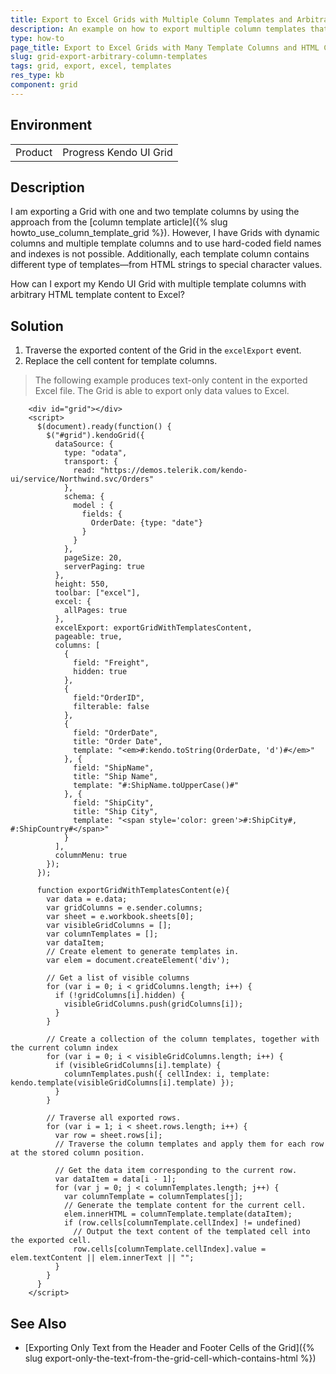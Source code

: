 ```yaml
---
title: Export to Excel Grids with Multiple Column Templates and Arbitrary Template Content
description: An example on how to export multiple column templates that might contain additional HTML.
type: how-to
page_title: Export to Excel Grids with Many Template Columns and HTML Content in Their Templates | Kendo UI Grid for jQuery
slug: grid-export-arbitrary-column-templates
tags: grid, export, excel, templates
res_type: kb
component: grid
---
```


## Environment

<table>
 <tr>
  <td>Product</td>
  <td>Progress Kendo UI Grid</td>
 </tr>
</table>

## Description

I am exporting a Grid with one and two template columns by using the approach from the [column template article]({% slug howto_use_column_template_grid %}). However, I have Grids with dynamic columns and multiple template columns and to use hard-coded field names and indexes is not possible. Additionally, each template column contains different type of templates&mdash;from HTML strings to special character values.

How can I export my Kendo UI Grid with multiple template columns with arbitrary HTML template content to Excel?

## Solution

1. Traverse the exported content of the Grid in the `excelExport` event.
1. Replace the cell content for template columns.

> The following example produces text-only content in the exported Excel file. The Grid is able to export only data values to Excel.

```dojo
    <div id="grid"></div>
    <script>
      $(document).ready(function() {
        $("#grid").kendoGrid({
          dataSource: {
            type: "odata",
            transport: {
              read: "https://demos.telerik.com/kendo-ui/service/Northwind.svc/Orders"
            },
            schema: {
              model : {
                fields: {
                  OrderDate: {type: "date"}
                }
              }
            },
            pageSize: 20,
            serverPaging: true
          },
          height: 550,
          toolbar: ["excel"],
          excel: {
            allPages: true
          },
          excelExport: exportGridWithTemplatesContent,
          pageable: true,
          columns: [
            {
              field: "Freight",
              hidden: true
            },
            {
              field:"OrderID",
              filterable: false
            },
            {
              field: "OrderDate",
              title: "Order Date",
              template: "<em>#:kendo.toString(OrderDate, 'd')#</em>"
            }, {
              field: "ShipName",
              title: "Ship Name",
              template: "#:ShipName.toUpperCase()#"
            }, {
              field: "ShipCity",
              title: "Ship City",
              template: "<span style='color: green'>#:ShipCity#, #:ShipCountry#</span>"
            }
          ],
          columnMenu: true
        });
      });

      function exportGridWithTemplatesContent(e){
        var data = e.data;
        var gridColumns = e.sender.columns;
        var sheet = e.workbook.sheets[0];
        var visibleGridColumns = [];
        var columnTemplates = [];
        var dataItem;
        // Create element to generate templates in.
        var elem = document.createElement('div');

        // Get a list of visible columns
        for (var i = 0; i < gridColumns.length; i++) {
          if (!gridColumns[i].hidden) {
            visibleGridColumns.push(gridColumns[i]);
          }
        }

        // Create a collection of the column templates, together with the current column index
        for (var i = 0; i < visibleGridColumns.length; i++) {
          if (visibleGridColumns[i].template) {
            columnTemplates.push({ cellIndex: i, template: kendo.template(visibleGridColumns[i].template) });
          }
        }

        // Traverse all exported rows.
        for (var i = 1; i < sheet.rows.length; i++) {
          var row = sheet.rows[i];
          // Traverse the column templates and apply them for each row at the stored column position.

          // Get the data item corresponding to the current row.
          var dataItem = data[i - 1];
          for (var j = 0; j < columnTemplates.length; j++) {
            var columnTemplate = columnTemplates[j];
            // Generate the template content for the current cell.
            elem.innerHTML = columnTemplate.template(dataItem);
            if (row.cells[columnTemplate.cellIndex] != undefined)
              // Output the text content of the templated cell into the exported cell.
              row.cells[columnTemplate.cellIndex].value = elem.textContent || elem.innerText || "";
          }
        }
      }
    </script>
```

## See Also

* [Exporting Only Text from the Header and Footer Cells of the Grid]({% slug export-only-the-text-from-the-grid-cell-which-contains-html %})
